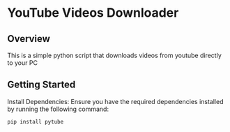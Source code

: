 # YouTube Videos Downloader

## Overview
This is a simple python script that downloads videos from youtube directly to your PC

## Getting Started
Install Dependencies: Ensure you have the required dependencies installed by running the following command:

``` pip install pytube ```
